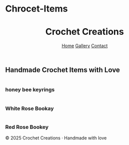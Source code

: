 
  # Chrocet-Items
<!DOCTYPE html>
<html lang="en">
<head>
  <meta charset="UTF-8" />
  <meta name="viewport" content="width=device-width, initial-scale=1.0"/>
</head>
<body>
<!DOCTYPE html>
<html lang="en">
<head>
  <meta charset="UTF-8" />
  <meta name="viewport" content="width=device-width, initial-scale=1.0"/>
  
  <header>
    <h1>Crochet Creations</h1>
    <nav>
      <a href="#">Home</a>
      <a href="#">Gallery</a>
      <a href="#">Contact</a>
    </nav>
  </header>

  <section class="hero">
    <h2>Handmade Crochet Items with Love</h2>
    <p></p>
  </section>

  <section class="products">
    <div class="product">
      <img src="https://via.placeholder.com/200x200.png?text=Baby+Hat" alt="">
      <h3>honey bee keyrings</h3>
      <p></p>
    </div>
    <div class="product">
      <img src="https://via.placeholder.com/200x200.png?text=Blanket" alt="">
      <h3>White Rose Bookay</h3>
      <p></p>
    </div>
    <div class="product">
      <img src="https://via.placeholder.com/200x200.png?text=Booties" alt="">
      <h3>Red Rose Bookey</h3>
      <p></p>
    </div>
  </section>

  <footer>
    <p>© 2025 Crochet Creations · Handmade with love</p>
  </footer>

</body>
</html>
